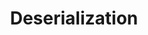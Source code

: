 ---
layout: tag-list
type: tag
title: Deserialization
slug: Deserialization
category: Tag
sidebar: false
description: >
    
---